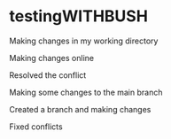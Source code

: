 # testingWITHBUSH

Making changes in my working directory 

Making changes online

Resolved the conflict


Making some changes to the main branch

Created a branch and making changes

Fixed conflicts
